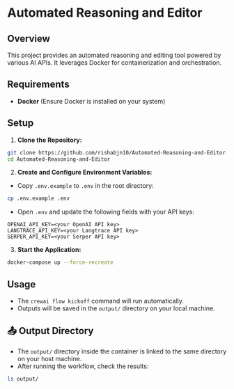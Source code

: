 # Automated Reasoning and Editor  

## Overview  
This project provides an automated reasoning and editing tool powered by various AI APIs. It leverages Docker for containerization and orchestration.

## Requirements  
- **Docker** (Ensure Docker is installed on your system)  

## Setup  

1. **Clone the Repository:**  
```bash
git clone https://github.com/rishabjn10/Automated-Reasoning-and-Editor.git
cd Automated-Reasoning-and-Editor
```

2. **Create and Configure Environment Variables:**  
- Copy `.env.example` to `.env` in the root directory:  
```bash
cp .env.example .env
```
- Open `.env` and update the following fields with your API keys:  
```
OPENAI_API_KEY=<your OpenAI API key>
LANGTRACE_API_KEY=<your Langtrace API key>
SERPER_API_KEY=<your Serper API key>
```

3. **Start the Application:**  
```bash
docker-compose up --force-recreate
```

## Usage  
- The `crewai flow kickoff` command will run automatically.
- Outputs will be saved in the `output/` directory on your local machine.

## 📤 **Output Directory**  
- The `output/` directory inside the container is linked to the same directory on your host machine.  
- After running the workflow, check the results:  
```bash
ls output/
```